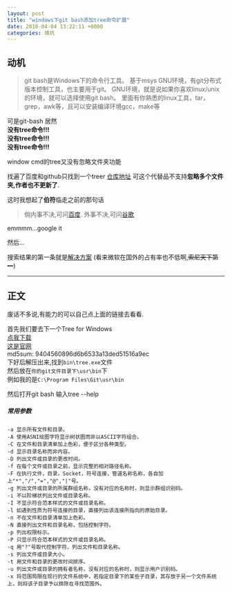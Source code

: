 ```yaml
---
layout: post
title: "windows下git bash添加tree命令扩展"
date: 2018-04-04 13:22:11 +0000
categories: 填坑
---
```


## 动机

>git bash是Windows下的命令行工具。
>基于msys GNU环境，有git分布式版本控制工具，也主要用于git。
>GNU环境，就是说如果你喜欢linux/unix的环境，就可以选择使用git bash。
>里面有你熟悉的linux工具，tar，grep，awk等，且可以安装编译环境gcc，make等


可是git-bash 居然  
**没有tree命令!!!**  
**没有tree命令!!!**  
**没有tree命令!!!**  
  
window cmd的tree又没有忽略文件夹功能
  
找遍了百度和github只找到一个treer [仓库地址] 可这个代替品不支持**忽略多个文件夹,作者也不更新了**.  

这时我想起了**伯符**临走之前的那句话
>倘内事不决,可问[百度]. 外事不决,可问[谷歌]

emmmm...google it  
  
然后...  
  
搜索结果的第一条就是[解决方案] (看来微软在国外的占有率也不低啊,~~索尼天下第一~~)
  
---
  
## 正文

废话不多说,有能力的可以自己点上面的链接去看看.

首先我们要去下一个Tree for Windows  
[点我下载]  
[这是官网]  
md5sum: 9404560896d6b6533a13ded51516a9ec  
下好后解压出来,找到``bin\tree.exe``文件  
然后放在``你的git文件目录下\usr\bin``下  
例如我的是``C:\Program Files\Git\usr\bin``  

然后打开git bash 输入tree --help  

##### 常用参数  
```linux
-a 显示所有文件和目录。
-A 使用ASNI绘图字符显示树状图而非以ASCII字符组合。
-C 在文件和目录清单加上色彩，便于区分各种类型。
-d 显示目录名称而非内容。
-D 列出文件或目录的更改时间。
-f 在每个文件或目录之前，显示完整的相对路径名称。
-F 在执行文件，目录，Socket，符号连接，管道名称名称，各自加上"*","/","=","@","|"号。
-g 列出文件或目录的所属群组名称，没有对应的名称时，则显示群组识别码。
-i 不以阶梯状列出文件或目录名称。
-I 不显示符合范本样式的文件或目录名称。
-l 如遇到性质为符号连接的目录，直接列出该连接所指向的原始目录。
-n 不在文件和目录清单加上色彩。
-N 直接列出文件和目录名称，包括控制字符。
-p 列出权限标示。
-P 只显示符合范本样式的文件或目录名称。
-q 用"?"号取代控制字符，列出文件和目录名称。
-s 列出文件或目录大小。
-t 用文件和目录的更改时间排序。
-u 列出文件或目录的拥有者名称，没有对应的名称时，则显示用户识别码。
-x 将范围局限在现行的文件系统中，若指定目录下的某些子目录，其存放于另一个文件系统上，则将该子目录予以排除在寻找范围外。
```
  
[百度]:https://www.baidu.com
[谷歌]:http://google.com
[仓库地址]:https://github.com/derycktse/treer
[解决方案]: https://superuser.com/a/1141489/890933
[点我下载]:http://downloads.sourceforge.net/gnuwin32/tree-1.5.2.2-bin.zip
[这是官网]:http://gnuwin32.sourceforge.net/packages/tree.htm
